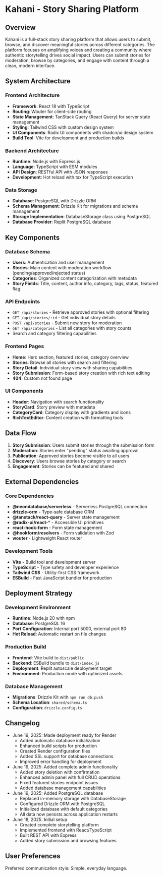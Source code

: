 # Kahani - Story Sharing Platform

## Overview

Kahani is a full-stack story sharing platform that allows users to submit, browse, and discover meaningful stories across different categories. The platform focuses on amplifying voices and creating a community where authentic storytelling drives social impact. Users can submit stories for moderation, browse by categories, and engage with content through a clean, modern interface.

## System Architecture

### Frontend Architecture
- **Framework**: React 18 with TypeScript
- **Routing**: Wouter for client-side routing
- **State Management**: TanStack Query (React Query) for server state management
- **Styling**: Tailwind CSS with custom design system
- **UI Components**: Radix UI components with shadcn/ui design system
- **Build Tool**: Vite for development and production builds

### Backend Architecture
- **Runtime**: Node.js with Express.js
- **Language**: TypeScript with ESM modules
- **API Design**: RESTful API with JSON responses
- **Development**: Hot reload with tsx for TypeScript execution

### Data Storage
- **Database**: PostgreSQL with Drizzle ORM
- **Schema Management**: Drizzle Kit for migrations and schema management
- **Storage Implementation**: DatabaseStorage class using PostgreSQL
- **Database Provider**: Replit PostgreSQL database

## Key Components

### Database Schema
- **Users**: Authentication and user management
- **Stories**: Main content with moderation workflow (pending/approved/rejected status)
- **Categories**: Organized content categorization with metadata
- **Story Fields**: Title, content, author info, category, tags, status, featured flag

### API Endpoints
- `GET /api/stories` - Retrieve approved stories with optional filtering
- `GET /api/stories/:id` - Get individual story details
- `POST /api/stories` - Submit new story for moderation
- `GET /api/categories` - List all categories with story counts
- Search and category filtering capabilities

### Frontend Pages
- **Home**: Hero section, featured stories, category overview
- **Stories**: Browse all stories with search and filtering
- **Story Detail**: Individual story view with sharing capabilities
- **Story Submission**: Form-based story creation with rich text editing
- **404**: Custom not found page

### UI Components
- **Header**: Navigation with search functionality
- **StoryCard**: Story preview with metadata
- **CategoryCard**: Category display with gradients and icons
- **RichTextEditor**: Content creation with formatting tools

## Data Flow

1. **Story Submission**: Users submit stories through the submission form
2. **Moderation**: Stories enter "pending" status awaiting approval
3. **Publication**: Approved stories become visible to all users
4. **Discovery**: Users browse stories by category or search
5. **Engagement**: Stories can be featured and shared

## External Dependencies

### Core Dependencies
- **@neondatabase/serverless** - Serverless PostgreSQL connection
- **drizzle-orm** - Type-safe database ORM
- **@tanstack/react-query** - Server state management
- **@radix-ui/react-*** - Accessible UI primitives
- **react-hook-form** - Form state management
- **@hookform/resolvers** - Form validation with Zod
- **wouter** - Lightweight React router

### Development Tools
- **Vite** - Build tool and development server
- **TypeScript** - Type safety and developer experience
- **Tailwind CSS** - Utility-first CSS framework
- **ESBuild** - Fast JavaScript bundler for production

## Deployment Strategy

### Development Environment
- **Runtime**: Node.js 20 with npm
- **Database**: PostgreSQL 16
- **Port Configuration**: Internal port 5000, external port 80
- **Hot Reload**: Automatic restart on file changes

### Production Build
- **Frontend**: Vite build to `dist/public`
- **Backend**: ESBuild bundle to `dist/index.js`
- **Deployment**: Replit autoscale deployment target
- **Environment**: Production mode with optimized assets

### Database Management
- **Migrations**: Drizzle Kit with `npm run db:push`
- **Schema Location**: `shared/schema.ts`
- **Configuration**: `drizzle.config.ts`

## Changelog

- June 19, 2025: Made deployment ready for Render
  - Added automatic database initialization
  - Enhanced build scripts for production
  - Created Render configuration files
  - Added SSL support for database connections
  - Improved error handling for deployment
- June 19, 2025: Added complete admin functionality
  - Added story deletion with confirmation
  - Enhanced admin panel with full CRUD operations
  - Fixed featured stories endpoint issues
  - Added database management capabilities
- June 19, 2025: Added PostgreSQL database
  - Replaced in-memory storage with DatabaseStorage
  - Configured Drizzle ORM with PostgreSQL
  - Initialized database with default categories
  - All data now persists across application restarts
- June 18, 2025: Initial setup
  - Created complete storytelling platform
  - Implemented frontend with React/TypeScript
  - Built REST API with Express
  - Added story submission and browsing features

## User Preferences

Preferred communication style: Simple, everyday language.